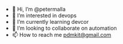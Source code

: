 - 👋 Hi, I’m @petermalla
- 👀 I’m interested in devops
- 🌱 I’m currently learning devcor
- 💞️ I’m looking to collaborate on automation
- 📫 How to reach me pdmkit@gmail.com

<!---
petermalla/petermalla is a ✨ special ✨ repository because its `README.md` (this file) appears on your GitHub profile.
You can click the Preview link to take a look at your changes.
--->
